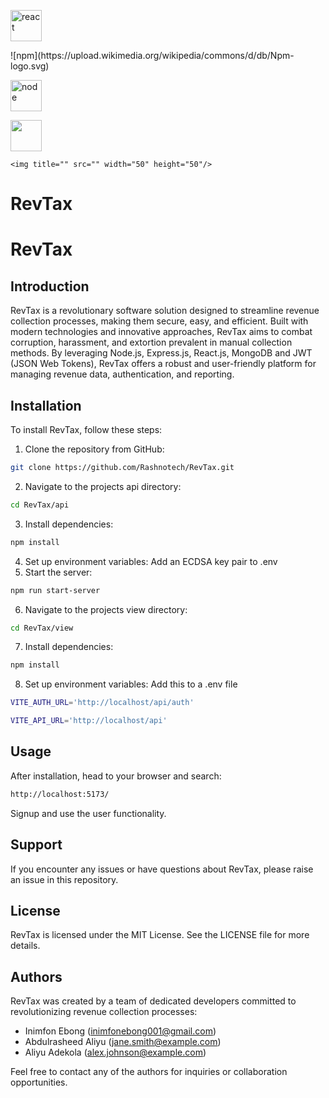 <p>
    <img title="react" src="https://upload.wikimedia.org/wikipedia/commons/a/a7/React-icon.svg" width="50" height="50"/>
</p>
![npm](https://upload.wikimedia.org/wikipedia/commons/d/db/Npm-logo.svg)
<p>
    <img title="node" src="https://upload.wikimedia.org/wikipedia/commons/7/7e/Node.js_logo_2015.svg" width="50" height="50"/>
</p>
    <img title="" src=""https://upload.wikimedia.org/wikipedia/commons/7/7e/Node.js_logo_2015.svg width="50" height="50"/>

    <img title="" src="" width="50" height="50"/>
</p>

# RevTax


# RevTax

## Introduction

RevTax is a revolutionary software solution designed to streamline revenue collection processes, making them secure, easy, and efficient. Built with modern technologies and innovative approaches, RevTax aims to combat corruption, harassment, and extortion prevalent in manual collection methods. By leveraging Node.js, Express.js, React.js, MongoDB and JWT (JSON Web Tokens), RevTax offers a robust and user-friendly platform for managing revenue data, authentication, and reporting.

## Installation

To install RevTax, follow these steps:
1. Clone the repository from GitHub:
```bash
git clone https://github.com/Rashnotech/RevTax.git
```
2. Navigate to the projects api directory:
```bash
cd RevTax/api
```
3. Install dependencies:
```bash
npm install
```
4. Set up environment variables: Add an ECDSA key pair to .env
5. Start the server:
```bash
npm run start-server
```
6. Navigate to the projects view directory:
```bash
cd RevTax/view
```
7. Install dependencies:
```bash
npm install
```
8. Set up environment variables: Add this to a .env file
```bash
VITE_AUTH_URL='http://localhost/api/auth'

VITE_API_URL='http://localhost/api'
```

## Usage

After installation, head to your browser and search:
```bash
http://localhost:5173/
```
Signup and use the user functionality.

## Support

If you encounter any issues or have questions about RevTax, please raise an issue in this repository.

## License

RevTax is licensed under the MIT License. See the LICENSE file for more details.

## Authors

RevTax was created by a team of dedicated developers committed to revolutionizing revenue collection processes:
- Inimfon Ebong (inimfonebong001@gmail.com)
- Abdulrasheed Aliyu (jane.smith@example.com)
- Aliyu Adekola (alex.johnson@example.com)

Feel free to contact any of the authors for inquiries or collaboration opportunities.
